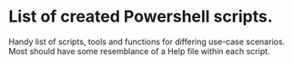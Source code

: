 # List of created Powershell scripts. 
Handy list of scripts, tools and functions for differing use-case scenarios. Most should have some resemblance of a Help file within each script. 
